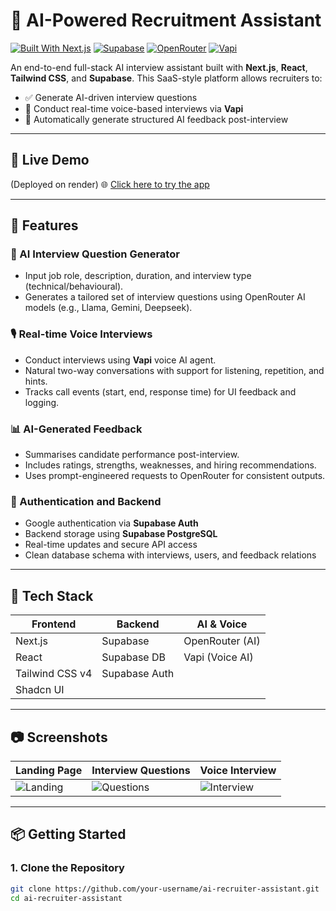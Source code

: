 # 🧠 AI-Powered Recruitment Assistant
[![Built With Next.js](https://img.shields.io/badge/Next.js-black?logo=next.js)](https://nextjs.org/)
[![Supabase](https://img.shields.io/badge/Backend-Supabase-green?logo=supabase)](https://supabase.com/)
[![OpenRouter](https://img.shields.io/badge/AI-OpenRouter-orange)](https://openrouter.ai/)
[![Vapi](https://img.shields.io/badge/Voice-Vapi-purple)](https://www.vapi.ai/)

An end-to-end full-stack AI interview assistant built with **Next.js**, **React**, **Tailwind CSS**, and **Supabase**. This SaaS-style platform allows recruiters to:

- ✅ Generate AI-driven interview questions
- 🎤 Conduct real-time voice-based interviews via **Vapi**
- 📄 Automatically generate structured AI feedback post-interview

---

## 🔗 Live Demo
(Deployed on render)
🌐 [Click here to try the app](https://ai-interviewer-3-3e6p.onrender.com/auth)

---

## 🚀 Features

### 🤖 AI Interview Question Generator
- Input job role, description, duration, and interview type (technical/behavioural).
- Generates a tailored set of interview questions using OpenRouter AI models (e.g., Llama, Gemini, Deepseek).

### 🎙️ Real-time Voice Interviews
- Conduct interviews using **Vapi** voice AI agent.
- Natural two-way conversations with support for listening, repetition, and hints.
- Tracks call events (start, end, response time) for UI feedback and logging.

### 📊 AI-Generated Feedback
- Summarises candidate performance post-interview.
- Includes ratings, strengths, weaknesses, and hiring recommendations.
- Uses prompt-engineered requests to OpenRouter for consistent outputs.


### 🔐 Authentication and Backend
- Google authentication via **Supabase Auth**
- Backend storage using **Supabase PostgreSQL**
- Real-time updates and secure API access
- Clean database schema with interviews, users, and feedback relations

---

## 🧱 Tech Stack

| Frontend       | Backend         | AI & Voice         |
|----------------|-----------------|--------------------|
| Next.js        | Supabase        | OpenRouter (AI)    |
| React          | Supabase DB     | Vapi (Voice AI)    |
| Tailwind CSS v4| Supabase Auth   |                    |
| Shadcn UI      |                 |                    |

---

## 📷 Screenshots

| Landing Page        | Interview Questions     | Voice Interview        |
|---------------------|-------------------------|------------------------|
| ![Landing](https://github.com/user-attachments/assets/508bed9a-ea82-481a-8a31-397cd17dea76)| ![Questions](https://github.com/user-attachments/assets/bc55ae57-dde5-40b8-a653-e1b7d046b5cc)| ![Interview](https://github.com/user-attachments/assets/8bb0ea4d-4faa-489c-b13e-6158490fb382)|



---

## 📦 Getting Started

### 1. Clone the Repository

```bash
git clone https://github.com/your-username/ai-recruiter-assistant.git
cd ai-recruiter-assistant
```
